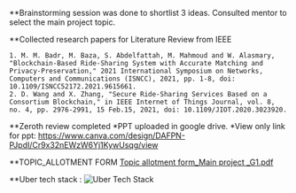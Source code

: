 **Brainstorming session was done to shortlist 3 ideas. Consulted mentor to select the main project topic.

**Collected research papers for Literature Review from IEEE

    1. M. M. Badr, M. Baza, S. Abdelfattah, M. Mahmoud and W. Alasmary, "Blockchain-Based Ride-Sharing System with Accurate Matching and Privacy-Preservation," 2021 International Symposium on Networks, Computers and Communications (ISNCC), 2021, pp. 1-8, doi: 10.1109/ISNCC52172.2021.9615661.
    2. D. Wang and X. Zhang, "Secure Ride-Sharing Services Based on a Consortium Blockchain," in IEEE Internet of Things Journal, vol. 8, no. 4, pp. 2976-2991, 15 Feb.15, 2021, doi: 10.1109/JIOT.2020.3023920.

**Zeroth review completed
    *PPT uploaded in google drive.
    *View only link for ppt:    https://www.canva.com/design/DAFPN-PJpdI/Cr9x32nEWzW6Yj1KywUsqg/view
 
**TOPIC_ALLOTMENT FORM
    [Topic allotment form_Main project _G1.pdf](https://github.com/Anand-Prabha-Bose/Main-Project-Daily-Reports-S7-CSA/files/9843599/Topic.allotment.form_Main.project._G1.pdf)
    
**Uber tech stack :
    ![Uber Tech Stack](https://user-images.githubusercontent.com/92418883/197411223-427f04cf-0117-4a7e-bd5f-e015afa31771.jpg)

